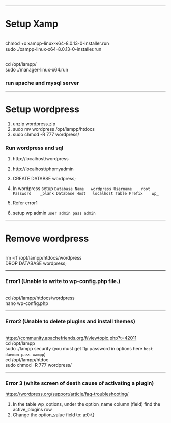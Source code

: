 
---
# Setup Xamp
<br>chmod +x xampp-linux-x64-8.0.13-0-installer.run
<br>sudo ./xampp-linux-x64-8.0.13-0-installer.run

<br>cd /opt/lampp/
<br>sudo ./manager-linux-x64.run

### run apache and mysql server

---
# Setup wordpress

1. unzip wordpress.zip
2. sudo mv wordpress /opt/lampp/htdocs
3. sudo chmod -R 777 wordpress/
### Run wordpress and sql
1. http://localhost/wordpress
2. http://localhost/phpmyadmin

3. CREATE DATABSE wordpress;
4. In wordpress setup
`
Database Name	wordpress
Username	root
Password	_blank
Database Host	localhost
Table Prefix	wp_
`
5. Refer error1
6. setup wp admin `user admin pass admin`

---
# Remove wordpress
<br>rm -rf /opt/lampp/htdocs/wordpress
<br>DROP DATABASE wordpress;



---
### Error1 (Unable to write to wp-config.php file.)
<br>cd /opt/lampp/htdocs/wordpress
<br>nano wp-config.php

---
### Error2 (Unable to delete plugins and install themes)
<br>https://community.apachefriends.org/f/viewtopic.php?t=42011
<br>cd /opt/lampp 
<br>sudo ./lampp security (you must get ftp password in options here `host daemon pass xampp`)
<br>cd /opt/lampp/htdoc
<br>sudo chmod -R 777 wordpress/

---
### Error 3 (white screen of death cause of activating a plugin)
https://wordpress.org/support/article/faq-troubleshooting/
1. In the table wp_options, under the option_name column (field) find the active_plugins row
2. Change the option_value field to: a:0:{}